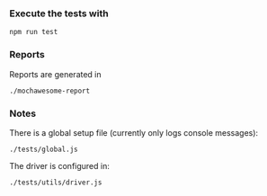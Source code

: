 ### Execute the tests with
```
npm run test
```

### Reports
Reports are generated in 
```
./mochawesome-report 
```

### Notes
There is a global setup file (currently only logs console messages):
```
./tests/global.js
```

The driver is configured in:
```
./tests/utils/driver.js
```